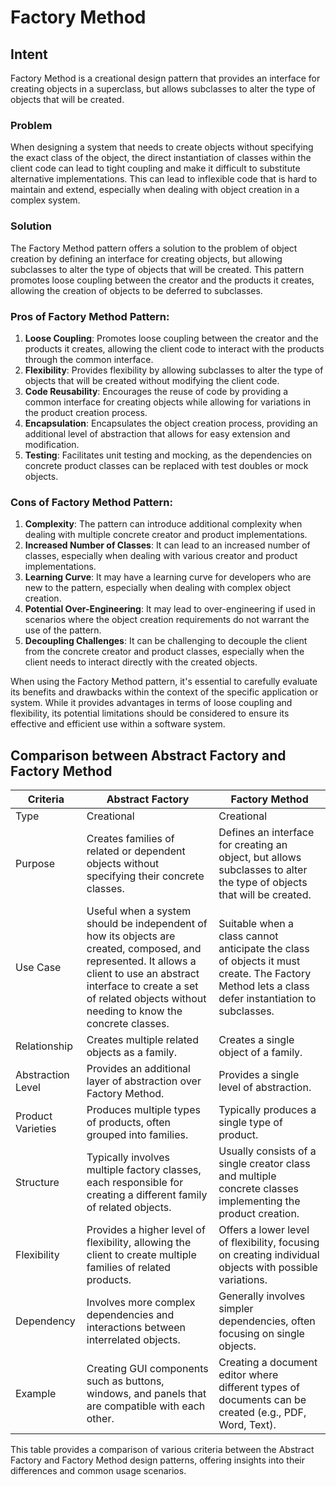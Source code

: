 # Factory Method
## Intent
Factory Method is a creational design pattern that provides an interface for creating objects in a superclass, 
but allows subclasses to alter the type of objects that will be created.

### Problem
When designing a system that needs to create objects without specifying the exact class of the object, the direct instantiation of classes within the client code can lead to tight coupling and make it difficult to substitute alternative implementations. This can lead to inflexible code that is hard to maintain and extend, especially when dealing with object creation in a complex system.

### Solution
The Factory Method pattern offers a solution to the problem of object creation by defining an interface for creating objects, but allowing subclasses to alter the type of objects that will be created. This pattern promotes loose coupling between the creator and the products it creates, allowing the creation of objects to be deferred to subclasses.

### Pros of Factory Method Pattern:
1. **Loose Coupling**: Promotes loose coupling between the creator and the products it creates, allowing the client code to interact with the products through the common interface.
2. **Flexibility**: Provides flexibility by allowing subclasses to alter the type of objects that will be created without modifying the client code.
3. **Code Reusability**: Encourages the reuse of code by providing a common interface for creating objects while allowing for variations in the product creation process.
4. **Encapsulation**: Encapsulates the object creation process, providing an additional level of abstraction that allows for easy extension and modification.
5. **Testing**: Facilitates unit testing and mocking, as the dependencies on concrete product classes can be replaced with test doubles or mock objects.

### Cons of Factory Method Pattern:
1. **Complexity**: The pattern can introduce additional complexity when dealing with multiple concrete creator and product implementations.
2. **Increased Number of Classes**: It can lead to an increased number of classes, especially when dealing with various creator and product implementations.
3. **Learning Curve**: It may have a learning curve for developers who are new to the pattern, especially when dealing with complex object creation.
4. **Potential Over-Engineering**: It may lead to over-engineering if used in scenarios where the object creation requirements do not warrant the use of the pattern.
5. **Decoupling Challenges**: It can be challenging to decouple the client from the concrete creator and product classes, especially when the client needs to interact directly with the created objects.

When using the Factory Method pattern, it's essential to carefully evaluate its benefits and drawbacks within the context of the specific application or system. While it provides advantages in terms of loose coupling and flexibility, its potential limitations should be considered to ensure its effective and efficient use within a software system.
## Comparison between Abstract Factory and Factory Method
| Criteria          | Abstract Factory                                                                                                                                                                                                                       | Factory Method                                                                                                                                  |
|-------------------|----------------------------------------------------------------------------------------------------------------------------------------------------------------------------------------------------------------------------------------|-------------------------------------------------------------------------------------------------------------------------------------------------|
| Type              | Creational                                                                                                                                                                                                                             | Creational                                                                                                                                      |
| Purpose           | Creates families of related or dependent objects without specifying their concrete classes.                                                                                                                                            | Defines an interface for creating an object, but allows subclasses to alter the type of objects that will be created.                           |
| Use Case          | Useful when a system should be independent of how its objects are created, composed, and represented. It allows a client to use an abstract interface to create a set of related objects without needing to know the concrete classes. | Suitable when a class cannot anticipate the class of objects it must create. The Factory Method lets a class defer instantiation to subclasses. |
| Relationship      | Creates multiple related objects as a family.                                                                                                                                                                                          | Creates a single object of a family.                                                                                                            |
| Abstraction Level | Provides an additional layer of abstraction over Factory Method.                                                                                                                                                                       | Provides a single level of abstraction.                                                                                                         |
| Product Varieties | Produces multiple types of products, often grouped into families.                                                                                                                                                                      | Typically produces a single type of product.                                                                                                    |
| Structure         | Typically involves multiple factory classes, each responsible for creating a different family of related objects.                                                                                                                      | Usually consists of a single creator class and multiple concrete classes implementing the product creation.                                     |
| Flexibility       | Provides a higher level of flexibility, allowing the client to create multiple families of related products.                                                                                                                           | Offers a lower level of flexibility, focusing on creating individual objects with possible variations.                                          |
| Dependency        | Involves more complex dependencies and interactions between interrelated objects.                                                                                                                                                      | Generally involves simpler dependencies, often focusing on single objects.                                                                      |
| Example           | Creating GUI components such as buttons, windows, and panels that are compatible with each other.                                                                                                                                      | Creating a document editor where different types of documents can be created (e.g., PDF, Word, Text).                                           |

This table provides a comparison of various criteria between the Abstract Factory and Factory Method design patterns, offering insights into their differences and common usage scenarios.
